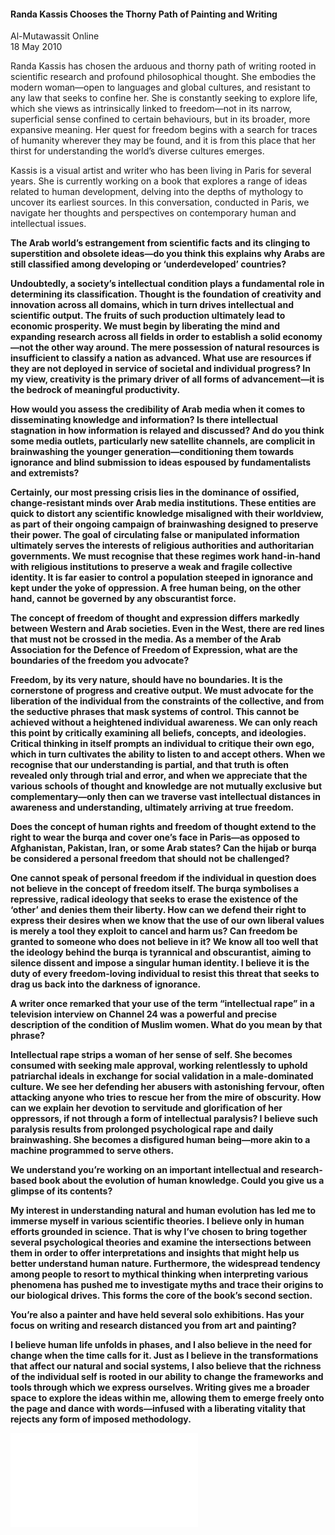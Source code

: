 <h4>Randa Kassis Chooses the Thorny Path of Painting and Writing</h4>

Al-Mutawassit Online  
18 May 2010  

Randa Kassis has chosen the arduous and thorny path of writing rooted in scientific research and profound philosophical thought. She embodies the modern woman—open to languages and global cultures, and resistant to any law that seeks to confine her. She is constantly seeking to explore life, which she views as intrinsically linked to freedom—not in its narrow, superficial sense confined to certain behaviours, but in its broader, more expansive meaning. Her quest for freedom begins with a search for traces of humanity wherever they may be found, and it is from this place that her thirst for understanding the world’s diverse cultures emerges.

Kassis is a visual artist and writer who has been living in Paris for several years. She is currently working on a book that explores a range of ideas related to human development, delving into the depths of mythology to uncover its earliest sources. In this conversation, conducted in Paris, we navigate her thoughts and perspectives on contemporary human and intellectual issues.

<b>The Arab world’s estrangement from scientific facts and its clinging to superstition and obsolete ideas—do you think this explains why Arabs are still classified among developing or ‘underdeveloped’ countries?<b>

Undoubtedly, a society’s intellectual condition plays a fundamental role in determining its classification. Thought is the foundation of creativity and innovation across all domains, which in turn drives intellectual and scientific output. The fruits of such production ultimately lead to economic prosperity. We must begin by liberating the mind and expanding research across all fields in order to establish a solid economy—not the other way around. The mere possession of natural resources is insufficient to classify a nation as advanced. What use are resources if they are not deployed in service of societal and individual progress? In my view, creativity is the primary driver of all forms of advancement—it is the bedrock of meaningful productivity.

<b>How would you assess the credibility of Arab media when it comes to disseminating knowledge and information? Is there intellectual stagnation in how information is relayed and discussed? And do you think some media outlets, particularly new satellite channels, are complicit in brainwashing the younger generation—conditioning them towards ignorance and blind submission to ideas espoused by fundamentalists and extremists?</b>

Certainly, our most pressing crisis lies in the dominance of ossified, change-resistant minds over Arab media institutions. These entities are quick to distort any scientific knowledge misaligned with their worldview, as part of their ongoing campaign of brainwashing designed to preserve their power. The goal of circulating false or manipulated information ultimately serves the interests of religious authorities and authoritarian governments. We must recognise that these regimes work hand-in-hand with religious institutions to preserve a weak and fragile collective identity. It is far easier to control a population steeped in ignorance and kept under the yoke of oppression. A free human being, on the other hand, cannot be governed by any obscurantist force.

<b>The concept of freedom of thought and expression differs markedly between Western and Arab societies. Even in the West, there are red lines that must not be crossed in the media. As a member of the Arab Association for the Defence of Freedom of Expression, what are the boundaries of the freedom you advocate?</b>

Freedom, by its very nature, should have no boundaries. It is the cornerstone of progress and creative output. We must advocate for the liberation of the individual from the constraints of the collective, and from the seductive phrases that mask systems of control. This cannot be achieved without a heightened individual awareness. We can only reach this point by critically examining all beliefs, concepts, and ideologies. Critical thinking in itself prompts an individual to critique their own ego, which in turn cultivates the ability to listen to and accept others. When we recognise that our understanding is partial, and that truth is often revealed only through trial and error, and when we appreciate that the various schools of thought and knowledge are not mutually exclusive but complementary—only then can we traverse vast intellectual distances in awareness and understanding, ultimately arriving at true freedom.

<b>Does the concept of human rights and freedom of thought extend to the right to wear the burqa and cover one’s face in Paris—as opposed to Afghanistan, Pakistan, Iran, or some Arab states? Can the hijab or burqa be considered a personal freedom that should not be challenged?</b>

One cannot speak of personal freedom if the individual in question does not believe in the concept of freedom itself. The burqa symbolises a repressive, radical ideology that seeks to erase the existence of the ‘other’ and denies them their liberty. How can we defend their right to express their desires when we know that the use of our own liberal values is merely a tool they exploit to cancel and harm us? Can freedom be granted to someone who does not believe in it? We know all too well that the ideology behind the burqa is tyrannical and obscurantist, aiming to silence dissent and impose a singular human identity. I believe it is the duty of every freedom-loving individual to resist this threat that seeks to drag us back into the darkness of ignorance.

<b>A writer once remarked that your use of the term “intellectual rape” in a television interview on Channel 24 was a powerful and precise description of the condition of Muslim women. What do you mean by that phrase?</b>

Intellectual rape strips a woman of her sense of self. She becomes consumed with seeking male approval, working relentlessly to uphold patriarchal ideals in exchange for social validation in a male-dominated culture. We see her defending her abusers with astonishing fervour, often attacking anyone who tries to rescue her from the mire of obscurity. How can we explain her devotion to servitude and glorification of her oppressors, if not through a form of intellectual paralysis? I believe such paralysis results from prolonged psychological rape and daily brainwashing. She becomes a disfigured human being—more akin to a machine programmed to serve others.

<b>We understand you’re working on an important intellectual and research-based book about the evolution of human knowledge. Could you give us a glimpse of its contents?</b>

My interest in understanding natural and human evolution has led me to immerse myself in various scientific theories. I believe only in human efforts grounded in science. That is why I’ve chosen to bring together several psychological theories and examine the intersections between them in order to offer interpretations and insights that might help us better understand human nature. Furthermore, the widespread tendency among people to resort to mythical thinking when interpreting various phenomena has pushed me to investigate myths and trace their origins to our biological drives. This forms the core of the book’s second section.

<b>You’re also a painter and have held several solo exhibitions. Has your focus on writing and research distanced you from art and painting?</b>

I believe human life unfolds in phases, and I also believe in the need for change when the time calls for it. Just as I believe in the transformations that affect our natural and social systems, I also believe that the richness of the individual self is rooted in our ability to change the frameworks and tools through which we express ourselves. Writing gives me a broader space to explore the ideas within me, allowing them to emerge freely onto the page and dance with words—infused with a liberating vitality that rejects any form of imposed methodology.

![](22.pdf)
<p></p>


